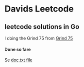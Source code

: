 # Davids Leetcode 

## leetcode solutions in Go

I doing the Grind 75 from [Grind 75](https://www.techinterviewhandbook.org/grind75)

#### Done so fare

Se [doc.txt file](./doc.txt)

